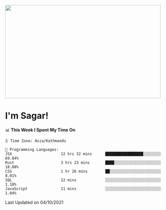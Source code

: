 
<img src="https://media.giphy.com/media/3ornk57KwDXf81rjWM/giphy.gif" width="500" height="300" frameBorder="0" class="giphy-embed" allowFullScreen></img>

#   I'm Sagar!

<!--START_SECTION:waka-->
📊 **This Week I Spent My Time On** 

```text
⌚︎ Time Zone: Asia/Kathmandu

💬 Programming Languages: 
JSX                      12 hrs 32 mins      █████████████████░░░░░░░░   69.84% 
Rust                     3 hrs 23 mins       ████░░░░░░░░░░░░░░░░░░░░░   18.88% 
CSS                      1 hr 26 mins        ██░░░░░░░░░░░░░░░░░░░░░░░   8.01% 
SQL                      12 mins             ░░░░░░░░░░░░░░░░░░░░░░░░░   1.18% 
JavaScript               11 mins             ░░░░░░░░░░░░░░░░░░░░░░░░░   1.04%

```


 Last Updated on 04/10/2021
<!--END_SECTION:waka-->
